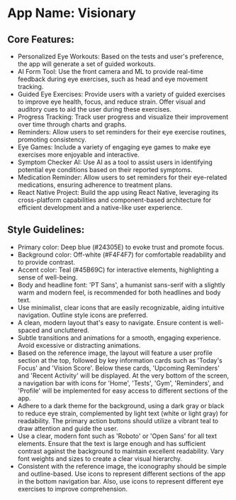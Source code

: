 # **App Name**: Visionary

## Core Features:

- Personalized Eye Workouts: Based on the tests and user's preference, the app will generate a set of guided workouts.
- AI Form Tool: Use the front camera and ML to provide real-time feedback during eye exercises, such as head and eye movement tracking.
- Guided Eye Exercises: Provide users with a variety of guided exercises to improve eye health, focus, and reduce strain. Offer visual and auditory cues to aid the user during these exercises.
- Progress Tracking: Track user progress and visualize their improvement over time through charts and graphs.
- Reminders: Allow users to set reminders for their eye exercise routines, promoting consistency.
- Eye Games: Include a variety of engaging eye games to make eye exercises more enjoyable and interactive.
- Symptom Checker AI: Use AI as a tool to assist users in identifying potential eye conditions based on their reported symptoms.
- Medication Reminder: Allow users to set reminders for their eye-related medications, ensuring adherence to treatment plans.
- React Native Project: Build the app using React Native, leveraging its cross-platform capabilities and component-based architecture for efficient development and a native-like user experience.

## Style Guidelines:

- Primary color: Deep blue (#24305E) to evoke trust and promote focus.
- Background color: Off-white (#F4F4F7) for comfortable readability and to provide contrast.
- Accent color: Teal (#45B69C) for interactive elements, highlighting a sense of well-being.
- Body and headline font: 'PT Sans', a humanist sans-serif with a slightly warm and modern feel, is recommended for both headlines and body text.
- Use minimalist, clear icons that are easily recognizable, aiding intuitive navigation. Outline style icons are preferred.
- A clean, modern layout that's easy to navigate. Ensure content is well-spaced and uncluttered.
- Subtle transitions and animations for a smooth, engaging experience. Avoid excessive or distracting animations.
- Based on the reference image, the layout will feature a user profile section at the top, followed by key information cards such as 'Today's Focus' and 'Vision Score'.  Below these cards, 'Upcoming Reminders' and 'Recent Activity' will be displayed. At the very bottom of the screen, a navigation bar with icons for 'Home', 'Tests', 'Gym', 'Reminders', and 'Profile' will be implemented for easy access to different sections of the app.
- Adhere to a dark theme for the background, using a dark gray or black to reduce eye strain, complemented by light text (white or light gray) for readability.  The primary action buttons should utilize a vibrant teal to draw attention and guide the user.
- Use a clear, modern font such as 'Roboto' or 'Open Sans' for all text elements.  Ensure that the text is large enough and has sufficient contrast against the background to maintain excellent readability. Vary font weights and sizes to create a clear visual hierarchy.
- Consistent with the reference image, the iconography should be simple and outline-based.  Use icons to represent different sections of the app in the bottom navigation bar. Also, use icons to represent different eye exercises to improve comprehension.